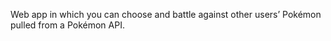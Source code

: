 Web app in which you can choose and battle against other users’ Pokémon pulled from a Pokémon API. 
